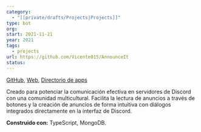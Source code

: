 ```yaml
---
category:
  - "[[private/drafts/Projects|Projects]]"
type: bot
org:
start: 2021-11-21
year: 2021
tags:
  - projects
url: https://github.com/Vicente015/AnnounceIt
status:
---
```

[GitHub](https://github.com/Vicente015/AnnounceIt), [Web](https://projects.vicente015.dev/projects/AnnounceIt), [Directorio de apps](https://discord.com/application-directory/725373172391739402)

Creado para potenciar la comunicación efectiva en servidores de Discord con una comunidad multicultural. Facilita la lectura de anuncios a través de botones y la creación de anuncios de forma intuitiva con diálogos integrados directamente en la interfaz de Discord.

**Construido con:** TypeScript, MongoDB.
